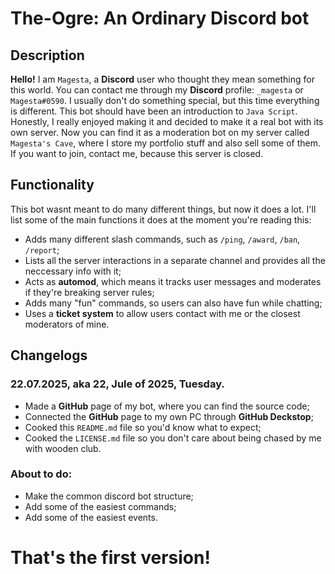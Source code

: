 # The-Ogre: An Ordinary Discord bot

## Description
**Hello!** I am `Magesta`, a **Discord** user who thought they mean something for this world. You can contact me through my **Discord** profile: `_magesta` or `Magesta#0590`. I usually don't do something special, but this time everything is different. This bot should have been an introduction to `Java Script`. Honestly, I really enjoyed making it and decided to make it a real bot with its own server. Now you can find it as a moderation bot on my server called `Magesta's Cave`, where I store my portfolio stuff and also sell some of them. If you want to join, contact me, because this server is closed.

## Functionality
This bot wasnt meant to do many different things, but now it does a lot. I'll list some of the main functions it does at the moment you're reading this:
* Adds many different slash commands, such as `/ping`, `/award`, `/ban`, `/report`;
* Lists all the server interactions in a separate channel and provides all the neccessary info with it;
* Acts as **automod**, which means it tracks user messages and moderates if they're breaking server rules;
* Adds many "fun" commands, so users can also have fun while chatting;
* Uses a **ticket system** to allow users contact with me or the closest moderators of mine.

## Changelogs
### 22.07.2025, aka 22, Jule of 2025, Tuesday.
* Made a **GitHub** page of my bot, where you can find the source code;
* Connected the **GitHub** page to my own PC through **GitHub Deckstop**;
* Cooked this `README.md` file so you'd know what to expect;
* Cooked the `LICENSE.md` file so you don't care about being chased by me with wooden club.
### About to do:
* Make the common discord bot structure;
* Add some of the easiest commands;
* Add some of the easiest events.
# That's the first version!